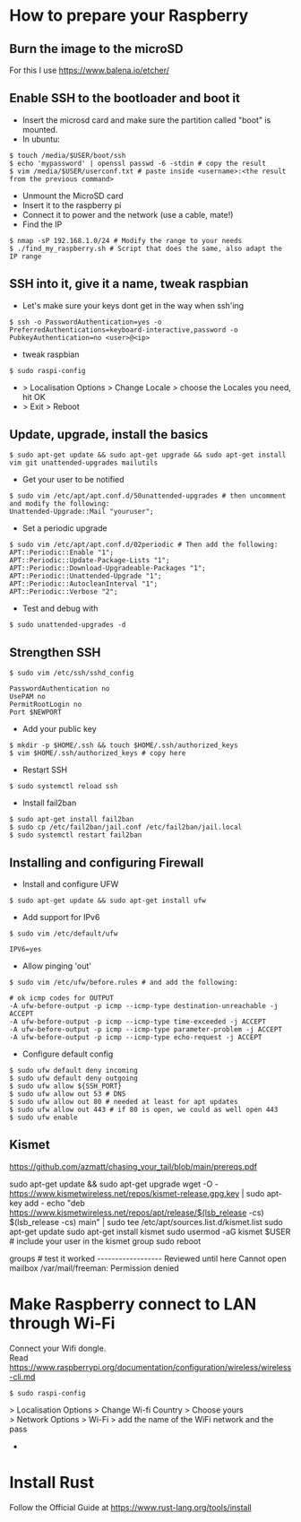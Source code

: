 # How to prepare your Raspberry 

## Burn the image to the microSD
For this I use https://www.balena.io/etcher/

## Enable SSH to the bootloader and boot it
- Insert the microsd card and make sure the partition called "boot" is mounted.
- In ubuntu:  
```
$ touch /media/$USER/boot/ssh  
$ echo 'mypassword' | openssl passwd -6 -stdin # copy the result
$ vim /media/$USER/userconf.txt # paste inside <username>:<the result from the previous command>
```
- Unmount the MicroSD card  
- Insert it to the raspberry pi  
- Connect it to power and the network (use a cable, mate!)  
- Find the IP  
```
$ nmap -sP 192.168.1.0/24 # Modify the range to your needs
$ ./find_my_raspberry.sh # Script that does the same, also adapt the IP range
```

## SSH into it, give it a name, tweak raspbian
- Let's make sure your keys dont get in the way when ssh'ing
```
$ ssh -o PasswordAuthentication=yes -o PreferredAuthentications=keyboard-interactive,password -o PubkeyAuthentication=no <user>@<ip>
```
- tweak raspbian  
```
$ sudo raspi-config  
```
- \> Localisation Options > Change Locale > choose the Locales you need, hit OK  
- \> Exit > Reboot  

## Update, upgrade, install the basics
```
$ sudo apt-get update && sudo apt-get upgrade && sudo apt-get install vim git unattended-upgrades mailutils
```
- Get your user to be notified
```
$ sudo vim /etc/apt/apt.conf.d/50unattended-upgrades # then uncomment and modify the following:
Unattended-Upgrade::Mail "youruser";
```
- Set a periodic upgrade
```
$ sudo vim /etc/apt/apt.conf.d/02periodic # Then add the following:
APT::Periodic::Enable "1";
APT::Periodic::Update-Package-Lists "1";
APT::Periodic::Download-Upgradeable-Packages "1";
APT::Periodic::Unattended-Upgrade "1";
APT::Periodic::AutocleanInterval "1";
APT::Periodic::Verbose "2";
```
- Test and debug with
```
$ sudo unattended-upgrades -d
```
  
## Strengthen SSH
```
$ sudo vim /etc/ssh/sshd_config   
```
```ChallengeResponseAuthentication no
PasswordAuthentication no  
UsePAM no  
PermitRootLogin no  
Port $NEWPORT  
```
- Add your public key
```
$ mkdir -p $HOME/.ssh && touch $HOME/.ssh/authorized_keys
$ vim $HOME/.ssh/authorized_keys # copy here 
```
- Restart SSH
```
$ sudo systemctl reload ssh  
```
- Install fail2ban  
```
$ sudo apt-get install fail2ban  
$ sudo cp /etc/fail2ban/jail.conf /etc/fail2ban/jail.local  
$ sudo systemctl restart fail2ban  
```

## Installing and configuring Firewall
- Install and configure UFW  
```
$ sudo apt-get update && sudo apt-get install ufw  
```
- Add support for IPv6  
```
$ sudo vim /etc/default/ufw    
```
```
IPV6=yes  
```  
- Allow pinging 'out'
```
$ sudo vim /etc/ufw/before.rules # and add the following:

# ok icmp codes for OUTPUT
-A ufw-before-output -p icmp --icmp-type destination-unreachable -j ACCEPT
-A ufw-before-output -p icmp --icmp-type time-exceeded -j ACCEPT
-A ufw-before-output -p icmp --icmp-type parameter-problem -j ACCEPT
-A ufw-before-output -p icmp --icmp-type echo-request -j ACCEPT
```
- Configure default config  
```
$ sudo ufw default deny incoming  
$ sudo ufw default deny outgoing  
$ sudo ufw allow ${SSH_PORT}  
$ sudo ufw allow out 53 # DNS
$ sudo ufw allow out 80 # needed at least for apt updates
$ sudo ufw allow out 443 # if 80 is open, we could as well open 443
$ sudo ufw enable  
```

## Kismet
https://github.com/azmatt/chasing_your_tail/blob/main/prereqs.pdf

sudo apt-get update && sudo apt-get upgrade
wget -O - https://www.kismetwireless.net/repos/kismet-release.gpg.key | sudo apt-key add -
echo "deb https://www.kismetwireless.net/repos/apt/release/$(lsb_release -cs) $(lsb_release -cs) main" | sudo tee /etc/apt/sources.list.d/kismet.list
sudo apt-get update
sudo apt-get install kismet
sudo usermod -aG kismet $USER # include your user in the kismet group
sudo reboot

groups # test it worked
------------------ Reviewed until here
Cannot open mailbox /var/mail/freeman: Permission denied

# Make Raspberry connect to LAN through Wi-Fi
Connect your Wifi dongle.  
Read https://www.raspberrypi.org/documentation/configuration/wireless/wireless-cli.md  
```
$ sudo raspi-config  
```
\> Localisation Options > Change Wi-fi Country > Choose yours  
\> Network Options > Wi-Fi > add the name of the WiFi network and the pass  

- 

# Install Rust
Follow the Official Guide at https://www.rust-lang.org/tools/install
